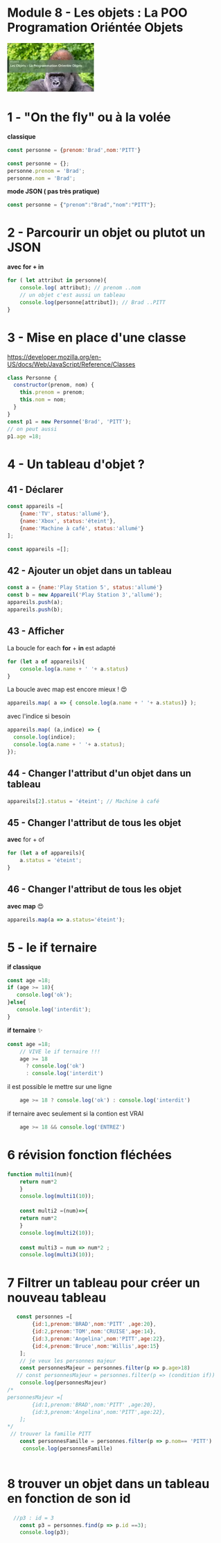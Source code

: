 # Module 8 - Les objets : La POO Programation Oriéntée Objets
![alt text](m8.webp)

# 1 - "On the fly" ou à la volée
**classique**
```js
const personne = {prenom:'Brad',nom:'PITT'}
```
```js
const personne = {};
personne.prenom = 'Brad';
personne.nom = 'Brad';
```
**mode JSON ( pas très pratique)**
```js
const personne = {"prenom":"Brad","nom":"PITT"};
```
# 2 - Parcourir un objet ou plutot un JSON
**avec for + in**
```js
for ( let attribut in personne){
    console.log( attribut); // prenom ..nom
    // un objet c'est aussi un tableau
    console.log(personne[attribut]); // Brad ..PITT
}
```

# 3 - Mise en place d'une classe 

https://developer.mozilla.org/en-US/docs/Web/JavaScript/Reference/Classes
```js
class Personne {
  constructor(prenom, nom) {
    this.prenom = prenom;
    this.nom = nom;
  }
}
const p1 = new Personne('Brad', 'PITT');
// on peut aussi
p1.age =18;
```
#  4 - Un tableau d'objet ?
## 41 - Déclarer
```js
const appareils =[
    {name:'TV', status:'allumé'},
    {name:'Xbox', status:'éteint'},
    {name:'Machine à café', status:'allumé'}
];
```
```js
const appareils =[];
```
## 42 - Ajouter un objet dans un tableau 
```js
const a = {name:'Play Station 5', status:'allumé'}
const b = new Appareil('Play Station 3','allumé');
appareils.push(a);
appareils.push(b);
```
## 43 - Afficher
La boucle for each **for** + **in** est adapté
```js
for (let a of appareils){
    console.log(a.name + ' '+ a.status)
}
```
La boucle avec map est encore mieux ! :heart_eyes:
```js
appareils.map( a => { console.log(a.name + ' '+ a.status)} );
```
avec l'indice si besoin
```js
appareils.map( (a,indice) => { 
  console.log(indice);
  console.log(a.name + ' '+ a.status);
});
```



## 44 - Changer l'attribut d'un objet dans un tableau
```js
appareils[2].status = 'éteint'; // Machine à café
```
## 45 - Changer l'attribut de tous les objet
**avec** for + of
```js
for (let a of appareils){
    a.status = 'éteint';
}
```
## 46 - Changer l'attribut de tous les objet
**avec map** :heart_eyes:
```js
appareils.map(a => a.status='éteint');
```


# 5 - le if ternaire
**if classique**
```js
const age =18;
if (age >= 18){
   console.log('ok');
}else{
   console.log('interdit');
}
```
**if ternaire** :sparkles:
```js
const age =18;
    // VIVE le if ternaire !!!
    age >= 18
      ? console.log('ok')
      : console.log('interdit')
```
il est possible le mettre sur une ligne
```js
    age >= 18 ? console.log('ok') : console.log('interdit')
```
if ternaire avec seulement si la contion est VRAI
```js
    age >= 18 && console.log('ENTREZ')
```


# 6 révision fonction fléchées
```js
function multi1(num){
    return num*2
    }
    console.log(multi1(10));

    const multi2 =(num)=>{
    return num*2
    }
    console.log(multi2(10));
    
    const multi3 = num => num*2 ;
    console.log(multi3(10));
```

#  7 Filtrer un tableau pour créer un nouveau tableau
```js
   const personnes =[
        {id:1,prenom:'BRAD',nom:'PITT' ,age:20},
        {id:2,prenom:'TOM',nom:'CRUISE',age:14},
        {id:3,prenom:'Angelina',nom:'PITT',age:22},
        {id:4,prenom:'Bruce',nom:'Willis',age:15}
    ];
    // je veux les personnes majeur
    const personnesMajeur = personnes.filter(p => p.age>18)
   // const personnesMajeur = personnes.filter(p => (condition if))
    console.log(personnesMajeur)
/*
personnesMajeur =[
        {id:1,prenom:'BRAD',nom:'PITT' ,age:20},
        {id:3,prenom:'Angelina',nom:'PITT',age:22},
    ];
*/
 // trouver la famille PITT
    const personnesFamille = personnes.filter(p => p.nom== 'PITT')
     console.log(personnesFamille)
    
```

# 8  trouver un objet dans un tableau en fonction de son id
```js  
  //p3 : id = 3
    const p3 = personnes.find(p => p.id ==3);
    console.log(p3);
```